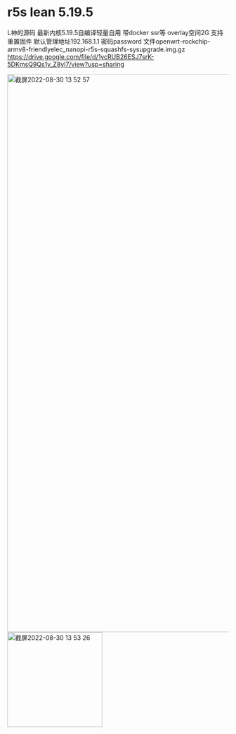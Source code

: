 # r5s lean 5.19.5
L神的源码 最新内核5.19.5自编译轻量自用
带docker ssr等
overlay空间2G 支持重置固件
默认管理地址192.168.1.1 密码password
文件openwrt-rockchip-armv8-friendlyelec_nanopi-r5s-squashfs-sysupgrade.img.gz
https://drive.google.com/file/d/1ycRUB26ESJ7srK-5DKmsQ9Qs1y_Z8yl7/view?usp=sharing

<img width="1270" alt="截屏2022-08-30 13 52 57" src="https://user-images.githubusercontent.com/109891402/187362054-9bce2aaf-a0fe-45b9-9385-d7531b862be7.png">
<img width="216" alt="截屏2022-08-30 13 53 26" src="https://user-images.githubusercontent.com/109891402/187362091-077ef1a4-39fc-4cb7-b28d-51c979883938.png">
